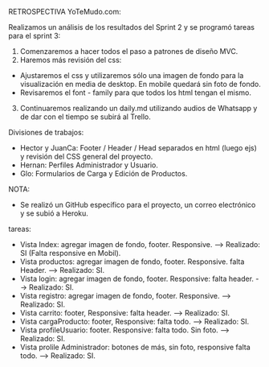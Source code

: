 RETROSPECTIVA YoTeMudo.com:

Realizamos un análisis de los resultados del Sprint 2 y se programó tareas para el sprint 3:

1) Comenzaremos a hacer todos el paso a patrones de diseño MVC.
2) Haremos más revisión del css: 
- Ajustaremos el css y utilizaremos sólo una imagen de fondo para la visualización en media de desktop. En mobile quedará sin foto de fondo. 
- Revisaremos el font - family para que todos los html tengan el mismo. 
3) Continuaremos realizando un daily.md utilizando audios de Whatsapp y de dar con el tiempo se subirá al Trello. 

Divisiones de trabajos: 
- Hector y JuanCa: Footer / Header / Head separados en html (luego ejs) y revisión del CSS general del proyecto.
- Hernan: Perfiles Administrador y Usuario.
- Glo: Formularios de Carga y Edición de Productos. 


NOTA: 
- Se realizó un GitHub específico para el proyecto, un correo electrónico y se subió a Heroku. 

tareas:

* Vista Index: agregar imagen de fondo, footer. Responsive. --> Realizado: SI (Falta responsive en Mobil).
* Vista productos: agregar imagen de fondo, footer. Responsive. falta Header. --> Realizado: SI.
* Vista login: agregar imagen de fondo, footer. Responsive: falta header. --> Realizado: SI.
* Vista registro: agregar imagen de fondo, footer. Responsive. --> Realizado: SI.
* Vista carrito: footer, Responsive: falta header. --> Realizado: SI.
* Vista cargaProducto: footer, Responsive: falta todo. --> Realizado: SI.
* Vista profileUsuario: footer. Responsive: falta todo. Sin foto. --> Realizado: SI.
* Vista prolile Administrador: botones de más, sin foto, responsive falta todo. --> Realizado: SI.

